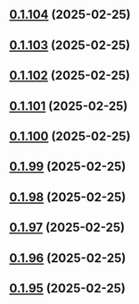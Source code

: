 ## [0.1.104](https://github.com/binary-braids/terraform-oracle/compare/v0.1.103...v0.1.104) (2025-02-25)



## [0.1.103](https://github.com/binary-braids/terraform-oracle/compare/v0.1.102...v0.1.103) (2025-02-25)



## [0.1.102](https://github.com/binary-braids/terraform-oracle/compare/v0.1.101...v0.1.102) (2025-02-25)



## [0.1.101](https://github.com/binary-braids/terraform-oracle/compare/v0.1.100...v0.1.101) (2025-02-25)



## [0.1.100](https://github.com/binary-braids/terraform-oracle/compare/v0.1.99...v0.1.100) (2025-02-25)



## [0.1.99](https://github.com/binary-braids/terraform-oracle/compare/v0.1.98...v0.1.99) (2025-02-25)



## [0.1.98](https://github.com/binary-braids/terraform-oracle/compare/v0.1.97...v0.1.98) (2025-02-25)



## [0.1.97](https://github.com/binary-braids/terraform-oracle/compare/v0.1.96...v0.1.97) (2025-02-25)



## [0.1.96](https://github.com/binary-braids/terraform-oracle/compare/v0.1.95...v0.1.96) (2025-02-25)



## [0.1.95](https://github.com/binary-braids/terraform-oracle/compare/v0.1.94...v0.1.95) (2025-02-25)



